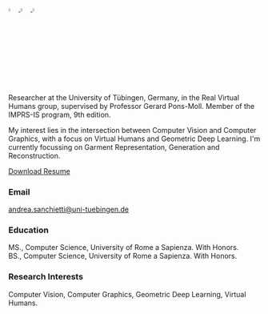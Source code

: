 

<a href="https://scholar.google.com/citations?user=Wwh31BUAAAAJ&hl=it" target="_blank">
  <img src="https://scholar.google.com/favicon.ico" width='4%' alt="Google Scholar">
</a>
<a href="https://github.com/andreus00" target="_blank">
  <img src="https://github.githubassets.com/favicons/favicon.svg" width='4%' alt="GitHub">
</a>
<a href="https://www.linkedin.com/in/andrea-sanchietti-17a207234/" target="_blank">
  <img src="https://static.licdn.com/aero-v1/sc/h/akt4ae504epesldzj74dzred8" width='4%' alt="LinkedIn">
</a>

Researcher at the University of Tübingen, Germany, in the Real Virtual Humans group, supervised by Professor Gerard Pons-Moll.
Member of the IMPRS-IS program, 9th edition.

My interest lies in the intersection between Computer Vision and Computer Graphics, with a focus on Virtual Humans and Geometric Deep Learning.
I'm currently focussing on Garment Representation, Generation and Reconstruction.

[Download Resume](https://drive.google.com/drive/folders/1fLy_O7DKm2p4y7xU5n-v-9ByQ6QFXrht)

### Email
andrea.sanchietti@uni-tuebingen.de

### Education
MS., Computer Science, University of Rome a Sapienza. With Honors.</br>
BS., Computer Science, University of Rome a Sapienza. With Honors.

### Research Interests
Computer Vision, Computer Graphics, Geometric Deep Learning, Virtual Humans.

